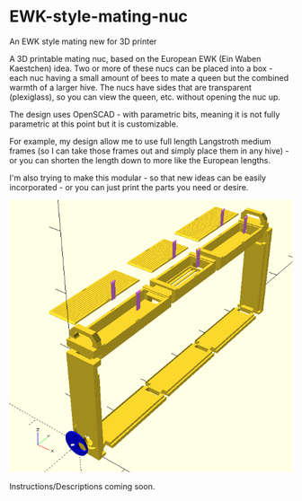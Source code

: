 # EWK-style-mating-nuc
An EWK style mating new for 3D printer

A 3D printable mating nuc, based on the European EWK (Ein Waben Kaestchen) idea. Two or more of these nucs can be placed into a 
box - each nuc having a small amount of bees to mate a queen but the combined warmth of a larger hive. The nucs have sides that
are transparent (plexiglass), so you can view the queen, etc. without opening the nuc up.

The design uses OpenSCAD - with parametric bits, meaning it is not fully parametric at this point but it is customizable.

For example, my design allow me to use full length Langstroth medium frames (so I can take those frames out and simply place
them in any hive) - or you can shorten the length down to more like the European lengths.

I'm also trying to make this modular - so that new ideas can be easily incorporated - or you can just print the parts you 
need or desire.

![alt tag](https://github.com/shadylanebees/EWK-style-mating-nuc/blob/master/EWK%20Langstroth%20Blowout.png?raw=true)


Instructions/Descriptions coming soon.
